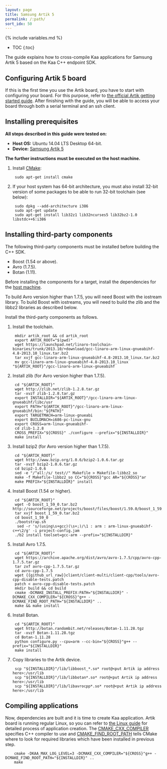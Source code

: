 ```yaml
---
layout: page
title: Samsung Artik 5
permalink: /:path/
sort_idx: 50
---
```


{% include variables.md %}

* TOC
{:toc}

The guide explains how to cross-compile Kaa applications for Samsung Artik 5 based on the Kaa C++ endpoint SDK.

## Configuring Artik 5 board

If this is the first time you use the Artik board, you have to start with configuring your board.
For this purpose, refer to [the official Artik getting started guide](https://developer.artik.io/documentation/getting-started-beta/).
After finishing with the guide, you will be able to access your board through both a serial terminal and an ssh client.

## Installing prerequisites

**All steps described in this guide were tested on:**

 - **Host OS:** Ubuntu 14.04 LTS Desktop 64-bit.
 - **Device:** [Samsung Artik 5](https://www.artik.io/modules/overview/artik-5/)

 **The further instructions must be executed on the host machine.**

1. Install [CMake](https://cmake.org/):

        sudo apt-get install cmake

1. If your host system has 64-bit architecture, you must also install 32-bit version of some packages to be able to run 32-bit toolchain (see below):

        sudo dpkg --add-architecture i386
        sudo apt-get update
        sudo apt-get install lib32z1 lib32ncurses5 lib32bz2-1.0 libstdc++6:i386

## Installing third-party components

The following third-party components must be installed before building the C++ SDK.

- Boost (1.54 or above).
- Avro (1.7.5).
- Botan (1.11).

Before installing the components for a target, install the dependencies for the [host machine]({{root_url}}Programming-guide/Using-Kaa-endpoint-SDKs/C++/SDK-Linux/#Dependencies).

To build Avro version higher than 1.7.5, you will need Boost with the iostream library.
To build Boost with iostreams, you will need to build the zlib and the libbz2 libraries as described below.

Install the third-party components as follows.

1. Install the toolchain.

        mkdir artik_root && cd artik_root
        export ARTIK_ROOT="$(pwd)"
        wget https://launchpad.net/linaro-toolchain-binaries/trunk/2013.10/+download/gcc-linaro-arm-linux-gnueabihf-4.8-2013.10_linux.tar.bz2
        tar xvjf gcc-linaro-arm-linux-gnueabihf-4.8-2013.10_linux.tar.bz2
        mv gcc-linaro-arm-linux-gnueabihf-4.8-2013.10_linux "${ARTIK_ROOT}"/gcc-linaro-arm-linux-gnueabihf

1. Install zlib (for Avro version higher than 1.7.5).

        cd "${ARTIK_ROOT}"
        wget http://zlib.net/zlib-1.2.8.tar.gz
        tar -xvzf zlib-1.2.8.tar.gz
        export INSTALLDIR="${ARTIK_ROOT}"/gcc-linaro-arm-linux-gnueabihf/libc/usr
        export PATH="${ARTIK_ROOT}"/gcc-linaro-arm-linux-gnueabihf/bin:"${PATH}"
        export TARGETMACH=arm-linux-gnueabi
        export BUILDMACH=i686-pc-linux-gnu
        export CROSS=arm-linux-gnueabihf-
        cd zlib-1.2.8
        CROSS_PREFIX="${CROSS}" ./configure --prefix="${INSTALLDIR}"
        make install

1. Install bzip2 (for Avro version higher than 1.7.5).

        cd "${ARTIK_ROOT}"
        wget http://www.bzip.org/1.0.6/bzip2-1.0.6.tar.gz
        tar -xvzf bzip2-1.0.6.tar.gz
        cd bzip2-1.0.6
        sed -e "/^all:/s/ test//" Makefile > Makefile-libbz2_so
        make -f Makefile-libbz2_so CC="${CROSS}"gcc AR="${CROSS}"ar
        make PREFIX="${INSTALLDIR}" install


1. Install Boost (1.54 or higher).

        cd "${ARTIK_ROOT}"
        wget -O boost_1_59_0.tar.bz2 http://sourceforge.net/projects/boost/files/boost/1.59.0/boost_1_59_0.tar.bz2/download
        tar xvjf boost_1_59_0.tar.bz2
        cd boost_1_59_0
        ./bootstrap.sh
         sed -r 's/(using\s+gcc)(\s+;)/\1 : arm : arm-linux-gnueabihf-c++\2/g' -i project-config.jam
        ./b2 install toolset=gcc-arm --prefix="${INSTALLDIR}"

1. Install Avro 1.7.5.

        cd "${ARTIK_ROOT}"
        wget https://archive.apache.org/dist/avro/avro-1.7.5/cpp/avro-cpp-1.7.5.tar.gz
        tar zxf avro-cpp-1.7.5.tar.gz
        cd avro-cpp-1.7.5
        wget {{github_url_raw}}client/client-multi/client-cpp/tools/avro-cpp-disable-tests.patch
        patch < avro-cpp-disable-tests.patch
        mkdir build && cd build
        cmake -DCMAKE_INSTALL_PREFIX:PATH="${INSTALLDIR}" -DCMAKE_CXX_COMPILER="${CROSS}"g++ -DCMAKE_FIND_ROOT_PATH="${INSTALLDIR}" ..
        make && make install

1. Install Botan.

        cd "${ARTIK_ROOT}"
        wget http://botan.randombit.net/releases/Botan-1.11.28.tgz
        tar -xvzf Botan-1.11.28.tgz
        cd Botan-1.11.28
        python configure.py --cpu=arm --cc-bin="${CROSS}"g++ --prefix="${INSTALLDIR}"
        make install

1. Copy libraries to the Artik device.

        scp "${INSTALLDIR}"/lib/libboost_*.so* root@<put Artik ip address here>:/usr/lib
        scp "${INSTALLDIR}"/lib/libbotan*.so* root@<put Artik ip address here>:/usr/lib
        scp "${INSTALLDIR}"/lib/libavrocpp*.so* root@<put Artik ip address here>:/usr/lib

## Compiling applications

Now, dependencies are built and it is time to create Kaa application.
Artik board is running regular Linux, so you can refer to [the Linux guide]({{root_url}}/Programming-guide/Using-Kaa-endpoint-SDKs/C++/SDK-Linux/#code) for detailed process of application creation.
The [CMAKE_CXX_COMPILER](https://cmake.org/cmake/help/v3.0/variable/CMAKE_LANG_COMPILER.html) specifies C++ compiler to use and [CMAKE_FIND_ROOT_PATH](https://cmake.org/cmake/help/v3.0/variable/CMAKE_FIND_ROOT_PATH.html) tells CMake where to look for required libraries which have been installed in previous step.

        cmake -DKAA_MAX_LOG_LEVEL=3 -DCMAKE_CXX_COMPILER="${CROSS}"g++ -DCMAKE_FIND_ROOT_PATH="${INSTALLDIR}" ..
        make
